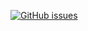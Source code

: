 [![GitHub issues](https://img.shields.io/github/issues/ArthurAizawa/workshop-javafx-jdbc)](https://github.com/SEU_USUARIO/SEU_REPOSITORIO/issues)
